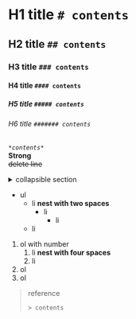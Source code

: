 # H1 title `# contents`
## H2 title `## contents`
### H3 title `### contents`
#### H4 title `#### contents`
##### H5 title `##### contents`
###### H6 title `####### contents`

*`*contents*`*  
**Strong**  
~~delete line~~  

<details><summary>collapsible section</summary><div>

```java
int a = 0; //<div> とコードブロックの間には空白行が一つ以上必要です。
```
</div></details>

- ul
  - li **nest with two spaces**
    - li
      - li
  - li
1. ol with number
    1. li **nest with four spaces**
    1. li
1. ol
1. ol

> reference
>
> `> contents`
